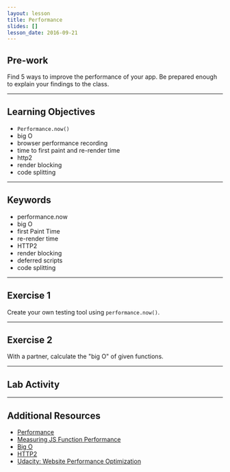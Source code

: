 ```yaml
---
layout: lesson
title: Performance
slides: []
lesson_date: 2016-09-21
---
```


## Pre-work

Find 5 ways to improve the performance of your app. Be prepared enough to explain your findings to the class.

---

## Learning Objectives

- `Performance.now()`
- big O
- browser performance recording
- time to first paint and re-render time
- http2
- render blocking
- code splitting

---

## Keywords

- performance.now
- big O
- first Paint Time
- re-render time
- HTTP2
- render blocking
- deferred scripts
- code splitting

---

## Exercise 1

Create your own testing tool using `performance.now()`. 

---

## Exercise 2

With a partner, calculate the "big O" of given functions.

---

## Lab Activity



---

## Additional Resources

- [Performance](https://developers.google.com/web/fundamentals/performance/?hl=en)
- [Measuring JS Function Performance](https://www.sitepoint.com/measuring-javascript-functions-performance/)
- [Big O](https://www.interviewcake.com/article/java/big-o-notation-time-and-space-complexity)
- [HTTP2](https://blog.newrelic.com/2016/02/09/http2-best-practices-web-performance/)
- [Udacity: Website Performance Optimization](https://www.udacity.com/course/website-performance-optimization--ud884)